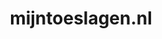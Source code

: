 ---
layout: post
title:  "mijntoeslagen.nl"
internal_url:  "/dutchgov/mijntoeslagen.nl.html"
categories: dutchgov
---